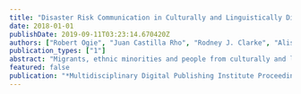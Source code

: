 ```yaml
---
title: "Disaster Risk Communication in Culturally and Linguistically Diverse Communities: The Role of Technology"
date: 2018-01-01
publishDate: 2019-09-11T03:23:14.670420Z
authors: ["Robert Ogie", "Juan Castilla Rho", "Rodney J. Clarke", "Alison Moore"]
publication_types: ["1"]
abstract: "Migrants, ethnic minorities and people from culturally and linguistically diverse (CALD) communities are often more vulnerable to natural disasters due to cultural barriers and limited proficiency in the dominant language, which sometimes undermine their ability to access, interpret and respond to warnings. Technology can assist in engendering culturally and linguistically appropriate communication with CALD communities if key challenges are identified. This study contributes by reviewing relevant literature with the aim of ascertaining the most pressing challenges requiring technological interventions. Three broad issues (i.e., trust, message tailoring, and message translation) are identified and discussed, and potential solutions for addressing these issues are recommended."
featured: false
publication: "*Multidisciplinary Digital Publishing Institute Proceedings*"
---
```



